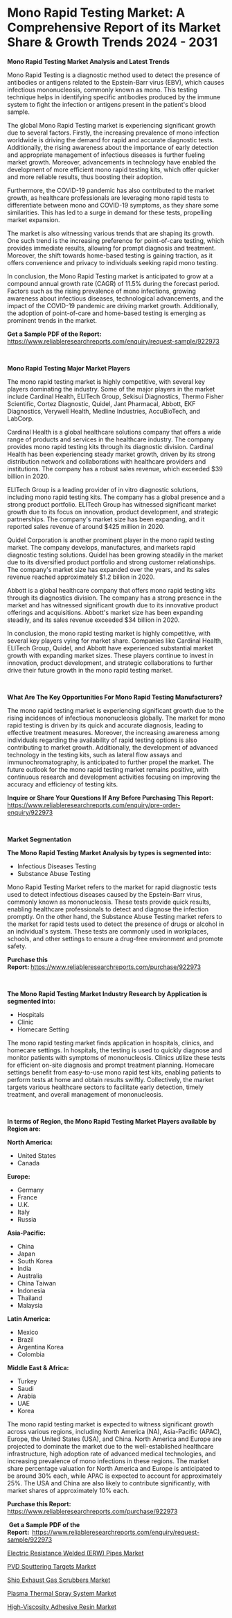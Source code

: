 <p><h1>Mono Rapid Testing Market: A Comprehensive Report of its Market Share & Growth Trends 2024 - 2031</h1></p><p><strong>Mono Rapid Testing Market Analysis and Latest Trends</strong></p>
<p><p>Mono Rapid Testing is a diagnostic method used to detect the presence of antibodies or antigens related to the Epstein-Barr virus (EBV), which causes infectious mononucleosis, commonly known as mono. This testing technique helps in identifying specific antibodies produced by the immune system to fight the infection or antigens present in the patient's blood sample.</p><p>The global Mono Rapid Testing market is experiencing significant growth due to several factors. Firstly, the increasing prevalence of mono infection worldwide is driving the demand for rapid and accurate diagnostic tests. Additionally, the rising awareness about the importance of early detection and appropriate management of infectious diseases is further fueling market growth. Moreover, advancements in technology have enabled the development of more efficient mono rapid testing kits, which offer quicker and more reliable results, thus boosting their adoption.</p><p>Furthermore, the COVID-19 pandemic has also contributed to the market growth, as healthcare professionals are leveraging mono rapid tests to differentiate between mono and COVID-19 symptoms, as they share some similarities. This has led to a surge in demand for these tests, propelling market expansion.</p><p>The market is also witnessing various trends that are shaping its growth. One such trend is the increasing preference for point-of-care testing, which provides immediate results, allowing for prompt diagnosis and treatment. Moreover, the shift towards home-based testing is gaining traction, as it offers convenience and privacy to individuals seeking rapid mono testing.</p><p>In conclusion, the Mono Rapid Testing market is anticipated to grow at a compound annual growth rate (CAGR) of 11.5% during the forecast period. Factors such as the rising prevalence of mono infections, growing awareness about infectious diseases, technological advancements, and the impact of the COVID-19 pandemic are driving market growth. Additionally, the adoption of point-of-care and home-based testing is emerging as prominent trends in the market.</p></p>
<p><strong>Get a Sample PDF of the Report:&nbsp;</strong> <a href="https://www.reliableresearchreports.com/enquiry/request-sample/922973">https://www.reliableresearchreports.com/enquiry/request-sample/922973</a></p>
<p>&nbsp;</p>
<p><strong>Mono Rapid Testing Major Market Players</strong></p>
<p><p>The mono rapid testing market is highly competitive, with several key players dominating the industry. Some of the major players in the market include Cardinal Health, ELITech Group, Sekisui Diagnostics, Thermo Fisher Scientific, Cortez Diagnostic, Quidel, Jant Pharmacal, Abbott, EKF Diagnostics, Verywell Health, Medline Industries, AccuBioTech, and LabCorp.</p><p>Cardinal Health is a global healthcare solutions company that offers a wide range of products and services in the healthcare industry. The company provides mono rapid testing kits through its diagnostic division. Cardinal Health has been experiencing steady market growth, driven by its strong distribution network and collaborations with healthcare providers and institutions. The company has a robust sales revenue, which exceeded $39 billion in 2020.</p><p>ELITech Group is a leading provider of in vitro diagnostic solutions, including mono rapid testing kits. The company has a global presence and a strong product portfolio. ELITech Group has witnessed significant market growth due to its focus on innovation, product development, and strategic partnerships. The company's market size has been expanding, and it reported sales revenue of around $425 million in 2020.</p><p>Quidel Corporation is another prominent player in the mono rapid testing market. The company develops, manufactures, and markets rapid diagnostic testing solutions. Quidel has been growing steadily in the market due to its diversified product portfolio and strong customer relationships. The company's market size has expanded over the years, and its sales revenue reached approximately $1.2 billion in 2020.</p><p>Abbott is a global healthcare company that offers mono rapid testing kits through its diagnostics division. The company has a strong presence in the market and has witnessed significant growth due to its innovative product offerings and acquisitions. Abbott's market size has been expanding steadily, and its sales revenue exceeded $34 billion in 2020.</p><p>In conclusion, the mono rapid testing market is highly competitive, with several key players vying for market share. Companies like Cardinal Health, ELITech Group, Quidel, and Abbott have experienced substantial market growth with expanding market sizes. These players continue to invest in innovation, product development, and strategic collaborations to further drive their future growth in the mono rapid testing market.</p></p>
<p>&nbsp;</p>
<p><strong>What Are The Key Opportunities For Mono Rapid Testing Manufacturers?</strong></p>
<p><p>The mono rapid testing market is experiencing significant growth due to the rising incidences of infectious mononucleosis globally. The market for mono rapid testing is driven by its quick and accurate diagnosis, leading to effective treatment measures. Moreover, the increasing awareness among individuals regarding the availability of rapid testing options is also contributing to market growth. Additionally, the development of advanced technology in the testing kits, such as lateral flow assays and immunochromatography, is anticipated to further propel the market. The future outlook for the mono rapid testing market remains positive, with continuous research and development activities focusing on improving the accuracy and efficiency of testing kits.</p></p>
<p><strong>Inquire or Share Your Questions If Any Before Purchasing This Report:</strong> <a href="https://www.reliableresearchreports.com/enquiry/pre-order-enquiry/922973">https://www.reliableresearchreports.com/enquiry/pre-order-enquiry/922973</a></p>
<p>&nbsp;</p>
<p><strong>Market Segmentation</strong></p>
<p><strong>The Mono Rapid Testing Market Analysis by types is segmented into:</strong></p>
<p><ul><li>Infectious Diseases Testing</li><li>Substance Abuse Testing</li></ul></p>
<p><p>Mono Rapid Testing Market refers to the market for rapid diagnostic tests used to detect infectious diseases caused by the Epstein-Barr virus, commonly known as mononucleosis. These tests provide quick results, enabling healthcare professionals to detect and diagnose the infection promptly. On the other hand, the Substance Abuse Testing market refers to the market for rapid tests used to detect the presence of drugs or alcohol in an individual's system. These tests are commonly used in workplaces, schools, and other settings to ensure a drug-free environment and promote safety.</p></p>
<p><strong>Purchase this Report:&nbsp;</strong><a href="https://www.reliableresearchreports.com/purchase/922973">https://www.reliableresearchreports.com/purchase/922973</a></p>
<p>&nbsp;</p>
<p><strong>The Mono Rapid Testing Market Industry Research by Application is segmented into:</strong></p>
<p><ul><li>Hospitals</li><li>Clinic</li><li>Homecare Setting</li></ul></p>
<p><p>The mono rapid testing market finds application in hospitals, clinics, and homecare settings. In hospitals, the testing is used to quickly diagnose and monitor patients with symptoms of mononucleosis. Clinics utilize these tests for efficient on-site diagnosis and prompt treatment planning. Homecare settings benefit from easy-to-use mono rapid test kits, enabling patients to perform tests at home and obtain results swiftly. Collectively, the market targets various healthcare sectors to facilitate early detection, timely treatment, and overall management of mononucleosis.</p></p>
<p>&nbsp;</p>
<p><strong>In terms of Region, the Mono Rapid Testing Market Players available by Region are:</strong></p>
<p>
    <p> <strong> North America: </strong>
        <ul>
            <li>United States</li>
            <li>Canada</li>
        </ul>
        </p> 
    <p> <strong> Europe: </strong>
        <ul>
            <li>Germany</li>
            <li>France</li>
            <li>U.K.</li>
            <li>Italy</li>
            <li>Russia</li>
        </ul>
        </p> 
    <p> <strong> Asia-Pacific: </strong>
        <ul>
            <li>China</li>
            <li>Japan</li>
            <li>South Korea</li>
            <li>India</li>
            <li>Australia</li>
            <li>China Taiwan</li>
            <li>Indonesia</li>
            <li>Thailand</li>
            <li>Malaysia</li>
        </ul>
        </p> 
    <p> <strong> Latin America: </strong>
        <ul>
            <li>Mexico</li>
            <li>Brazil</li>
            <li>Argentina Korea</li>
            <li>Colombia</li>
        </ul>
        </p> 
    <p> <strong> Middle East & Africa: </strong>
        <ul>
            <li>Turkey</li>
            <li>Saudi</li>
            <li>Arabia</li>
            <li>UAE</li>
            <li>Korea</li>
        </ul>
    </p>
    </p>
<p><p>The mono rapid testing market is expected to witness significant growth across various regions, including North America (NA), Asia-Pacific (APAC), Europe, the United States (USA), and China. North America and Europe are projected to dominate the market due to the well-established healthcare infrastructure, high adoption rate of advanced medical technologies, and increasing prevalence of mono infections in these regions. The market share percentage valuation for North America and Europe is anticipated to be around 30% each, while APAC is expected to account for approximately 25%. The USA and China are also likely to contribute significantly, with market shares of approximately 10% each.</p></p>
<p><strong>Purchase this Report: </strong><a href="https://www.reliableresearchreports.com/purchase/922973">https://www.reliableresearchreports.com/purchase/922973</a></p>
<p>&nbsp;<strong>Get a Sample PDF of the Report:&nbsp;&nbsp;</strong><a href="https://www.reliableresearchreports.com/enquiry/request-sample/922973">https://www.reliableresearchreports.com/enquiry/request-sample/922973</a></p>
<p><strong></strong></p>
<p><p><a href="https://medium.com/@peterm12562/electric-resistance-welded-erw-pipes-market-insights-into-market-cagr-market-trends-and-growth-f6b280693648">Electric Resistance Welded (ERW) Pipes Market</a></p><p><a href="https://www.linkedin.com/pulse/pvd-sputtering-targets-market-research-report-provides-critical-slzxe?trackingId=prRAkQOPRrqLJw3CiGJXIw%3D%3D">PVD Sputtering Targets Market</a></p><p><a href="https://medium.com/@peterm12562/ship-exhaust-gas-scrubbers-market-outlook-industry-overview-and-forecast-2023-to-2030-d3247b01c521">Ship Exhaust Gas Scrubbers Market</a></p><p><a href="https://www.linkedin.com/pulse/plasma-thermal-spray-system-market-size-growth-outlook-from-dnn3e?trackingId=N0%2BLXSoCTj23yJHLH3%2F%2Bcw%3D%3D">Plasma Thermal Spray System Market</a></p><p><a href="https://www.linkedin.com/pulse/decoding-high-viscosity-adhesive-resin-market-deep-dive-2kz6e?trackingId=pgp1ZSEcSgiX1CYfk6WmbA%3D%3D">High-Viscosity Adhesive Resin Market</a></p></p>